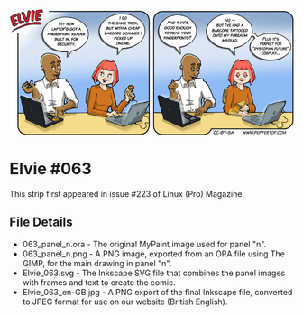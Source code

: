 ![Elvie comic strip #063](Elvie_063_en-GB.jpg)

Elvie #063
==========
This strip first appeared in issue #223 of Linux (Pro) Magazine.


File Details
------------
* 063_panel_n.ora     - The original MyPaint image used for panel "n".
* 063_panel_n.png     - A PNG image, exported from an ORA file using The GIMP, for the main drawing in panel "n".
* Elvie_063.svg       - The Inkscape SVG file that combines the panel images with frames and text to create the comic.
* Elvie_063_en-GB.jpg - A PNG export of the final Inkscape file, converted to JPEG format for use on our website (British English).


